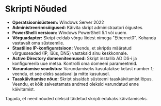 # Skripti Nõuded

- **Operatsioonisüsteem:** Windows Server 2022  
- **Administreerimisõigused:** Käivita skript administraatori õigustes.  
- **PowerShelli versioon:** Windows PowerShell 5.1 või uuem.  
- **Võrguadapter:** Skript eeldab võrgu liidest nimega "Ethernet0". Kohanda vastavalt oma süsteemile.  
- **Staatiline IP-konfiguratsioon:** Veendu, et skriptis määratud võrgusseaded (IP, lüüs, DNS) vastaksid sinu keskkonnale.  
- **Active Directory domeeniteenused:** Skript installib AD DS-i ja konfigureerib uue metsa. Kontrolli oma domeeni parameetreid.  
- **Varundamise seadistus:** Varundamiseks kasutatakse ketast number 1; veendu, et see oleks saadaval ja mitte kasutusel.  
- **Taaskäivitamise nõue:** Skript sisaldab süsteemi taaskäivitamist lõpus. Veendu, et kõik salvestamata andmed oleksid varundatud enne käivitamist.

Tagada, et need nõuded oleksid täidetud skripti edukaks käivitamiseks.